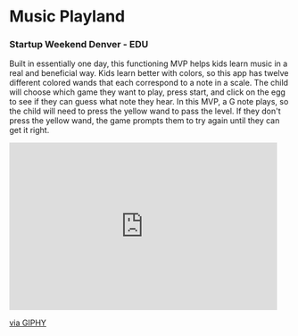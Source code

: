 # Music Playland
### Startup Weekend Denver - EDU 

Built in essentially one day, this functioning MVP helps kids learn music in a real and beneficial way. Kids learn better with colors, so this app has twelve different colored wands that each correspond to a note in a scale. The child will choose which game they want to play, press start, and click on the egg to see if they can guess what note they hear. In this MVP, a G note plays, so the child will need to press the yellow wand to pass the level. If they don't press the yellow wand, the game prompts them to try again until they can get it right. 

<iframe src="https://giphy.com/embed/PhGkNcmKtOIkC5OTv2" width="480" height="300" frameBorder="0" class="giphy-embed" allowFullScreen></iframe><p><a href="https://giphy.com/gifs/PhGkNcmKtOIkC5OTv2">via GIPHY</a></p>
